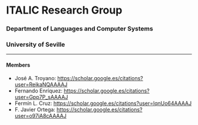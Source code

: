 # ITALIC Research Group
### Department of Languages and Computer Systems
### University of Seville
---
#### Members
* José A. Troyano: https://scholar.google.es/citations?user=ReikaNQAAAAJ
* Fernando Enríquez: https://scholar.google.es/citations?user=Gpp7P_sAAAAJ
* Fermín L. Cruz: https://scholar.google.es/citations?user=lqnUo64AAAAJ
* F. Javier Ortega: https://scholar.google.es/citations?user=o97iA8cAAAAJ
